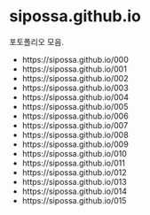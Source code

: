 # sipossa.github.io

포토폴리오 모음. <br>
<ul>
  <li> https://sipossa.github.io/000 </li>
  <li> https://sipossa.github.io/001 </li>
  <li> https://sipossa.github.io/002 </li>
  <li> https://sipossa.github.io/003 </li>
  <li> https://sipossa.github.io/004 </li>
  <li> https://sipossa.github.io/005 </li>
  <li> https://sipossa.github.io/006 </li>
  <li> https://sipossa.github.io/007 </li>
  <li> https://sipossa.github.io/008 </li>
  <li> https://sipossa.github.io/009 </li>
  <li> https://sipossa.github.io/010 </li>
  <li> https://sipossa.github.io/011 </li>
  <li> https://sipossa.github.io/012 </li>
  <li> https://sipossa.github.io/013 </li>
  <li> https://sipossa.github.io/014 </li>
  <li> https://sipossa.github.io/015 </li>
</ul>

